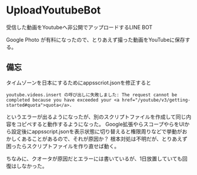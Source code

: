 # UploadYoutubeBot
受信した動画をYoutubeへ非公開でアップロードするLINE BOT

Google Photo が有料になったので、とりあえず撮った動画をYouTubeに保存する。

## 備忘
タイムゾーンを日本にするためにappsscriot.jsonを修正すると
```
youtube.videos.insert の呼び出しに失敗しました: The request cannot be completed because you have exceeded your <a href="/youtube/v3/getting-started#quota">quota</a>.
```
というエラーが出るようになったが、別のスクリプトファイルを作成して同じ内容をコピペすると動作するようになった。
Google拡張やらスコープやらをUIから設定後にappsscript.jsonを表示状態に切り替えると権限周りなどで挙動がおかしくあることがあるので、それが原因か？
根本対処は不明だが、とりあえず困ったらスクリプトファイルを作り直せば動く。

ちなみに、クオータが原因だとエラーには書いているが、1日放置していても回復はしなかった。
